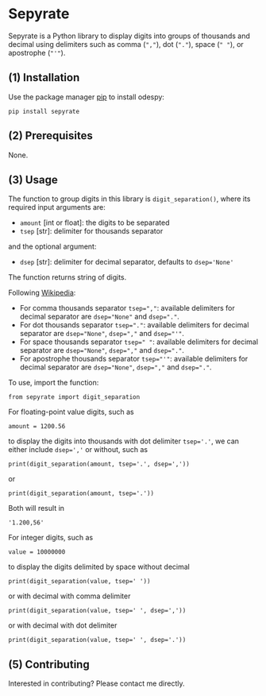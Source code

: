 # Sepyrate

Sepyrate is a Python library to display digits into groups of thousands and decimal using delimiters such as comma (`","`), dot (`"."`), space (`" "`), or apostrophe (`"'"`).

## (1) Installation

Use the package manager [pip](https://pip.pypa.io/en/stable/) to install odespy:

```
pip install sepyrate
```

## (2) Prerequisites

None.

## (3) Usage

The function to group digits in this library is `digit_separation()`, where its required input arguments are:

- `amount` [int or float]: the digits to be separated
- `tsep` [str]: delimiter for thousands separator

and the optional argument:

- `dsep` [str]: delimiter for decimal separator, defaults to `dsep='None'`

The function returns string of digits.

Following [Wikipedia](https://en.wikipedia.org/wiki/Decimal_separator#Examples_of_use):

- For comma thousands separator `tsep=","`: available delimiters for decimal separator are `dsep="None"` and `dsep="."`.
- For dot thousands separator `tsep="."`: available delimiters for decimal separator are `dsep="None"`, `dsep=","` and `dsep="'"`.
- For space thousands separator `tsep=" "`: available delimiters for decimal separator are `dsep="None"`, `dsep=","` and `dsep="."`.
- For apostrophe thousands separator `tsep="'"`: available delimiters for decimal separator are `dsep="None"`, `dsep=","` and `dsep="."`.

To use, import the function:

```
from sepyrate import digit_separation
```

For floating-point value digits, such as

```
amount = 1200.56
```

to display the digits into thousands with dot delimiter `tsep='.'`, we can either include `dsep=','` or without, such as

```
print(digit_separation(amount, tsep='.', dsep=','))
```

or

```
print(digit_separation(amount, tsep='.'))
```

Both will result in

```
'1.200,56'
```

For integer digits, such as

```
value = 10000000
```

to display the digits delimited by space without decimal

```
print(digit_separation(value, tsep=' '))

```

or with decimal with comma delimiter

```
print(digit_separation(value, tsep=' ', dsep=','))

```

or with decimal with dot delimiter

```
print(digit_separation(value, tsep=' ', dsep='.'))

```

## (5) Contributing

Interested in contributing? Please contact me directly.
